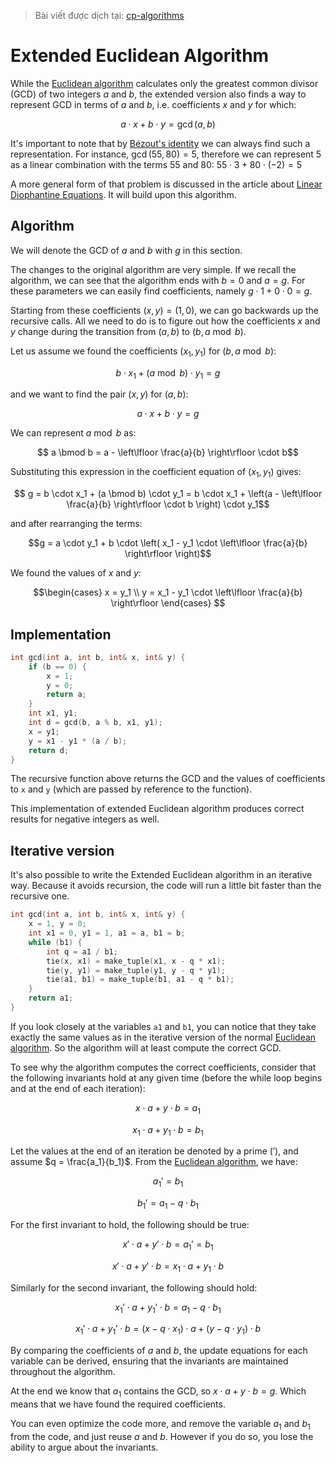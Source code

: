 > Bài viết được dịch tại: [cp-algorithms](https://cp-algorithms.com/algebra/extended-euclid-algorithm.html)

# Extended Euclidean Algorithm

While the [Euclidean algorithm](euclid-algorithm.md) calculates only the greatest common divisor (GCD) of two integers $a$ and $b$, the extended version also finds a way to represent GCD in terms of $a$ and $b$, i.e. coefficients $x$ and $y$ for which:

$$a \cdot x + b \cdot y = \gcd(a, b)$$

It's important to note that by [Bézout's identity](https://en.wikipedia.org/wiki/B%C3%A9zout%27s_identity) we can always find such a representation. For instance, $\gcd(55, 80) = 5$, therefore we can represent $5$ as a linear combination with the terms $55$ and $80$: $55 \cdot 3 + 80 \cdot (-2) = 5$ 

A more general form of that problem is discussed in the article about [Linear Diophantine Equations](linear-diophantine-equation.md).
It will build upon this algorithm.

## Algorithm

We will denote the GCD of $a$ and $b$ with $g$ in this section.

The changes to the original algorithm are very simple.
If we recall the algorithm, we can see that the algorithm ends with $b = 0$ and $a = g$.
For these parameters we can easily find coefficients, namely $g \cdot 1 + 0 \cdot 0 = g$.

Starting from these coefficients $(x, y) = (1, 0)$, we can go backwards up the recursive calls.
All we need to do is to figure out how the coefficients $x$ and $y$ change during the transition from $(a, b)$ to $(b, a \bmod b)$.

Let us assume we found the coefficients $(x_1, y_1)$ for $(b, a \bmod b)$:

$$b \cdot x_1 + (a \bmod b) \cdot y_1 = g$$

and we want to find the pair $(x, y)$ for $(a, b)$:

$$ a \cdot x + b \cdot y = g$$

We can represent $a \bmod b$ as:

$$ a \bmod b = a - \left\lfloor \frac{a}{b} \right\rfloor \cdot b$$

Substituting this expression in the coefficient equation of $(x_1, y_1)$ gives:

$$ g = b \cdot x_1 + (a \bmod b) \cdot y_1 = b \cdot x_1 + \left(a - \left\lfloor \frac{a}{b} \right\rfloor \cdot b \right) \cdot y_1$$

and after rearranging the terms:

$$g = a \cdot y_1 + b \cdot \left( x_1 - y_1 \cdot \left\lfloor \frac{a}{b} \right\rfloor \right)$$

We found the values of $x$ and $y$:

$$\begin{cases}
x = y_1 \\
y = x_1 - y_1 \cdot \left\lfloor \frac{a}{b} \right\rfloor
\end{cases} $$

## Implementation

```{.cpp file=extended_gcd}
int gcd(int a, int b, int& x, int& y) {
    if (b == 0) {
        x = 1;
        y = 0;
        return a;
    }
    int x1, y1;
    int d = gcd(b, a % b, x1, y1);
    x = y1;
    y = x1 - y1 * (a / b);
    return d;
}
```

The recursive function above returns the GCD and the values of coefficients to `x` and `y` (which are passed by reference to the function).

This implementation of extended Euclidean algorithm produces correct results for negative integers as well.

## Iterative version

It's also possible to write the Extended Euclidean algorithm in an iterative way.
Because it avoids recursion, the code will run a little bit faster than the recursive one.

```{.cpp file=extended_gcd_iter}
int gcd(int a, int b, int& x, int& y) {
    x = 1, y = 0;
    int x1 = 0, y1 = 1, a1 = a, b1 = b;
    while (b1) {
        int q = a1 / b1;
        tie(x, x1) = make_tuple(x1, x - q * x1);
        tie(y, y1) = make_tuple(y1, y - q * y1);
        tie(a1, b1) = make_tuple(b1, a1 - q * b1);
    }
    return a1;
}
```

If you look closely at the variables `a1` and `b1`, you can notice that they take exactly the same values as in the iterative version of the normal [Euclidean algorithm](euclid-algorithm.md). So the algorithm will at least compute the correct GCD.

To see why the algorithm computes the correct coefficients, consider that the following invariants hold at any given time (before the while loop begins and at the end of each iteration):

$$x \cdot a + y \cdot b = a_1$$

$$x_1 \cdot a + y_1 \cdot b = b_1$$

Let the values at the end of an iteration be denoted by a prime ($'$), and assume $q = \frac{a_1}{b_1}$. From the [Euclidean algorithm](euclid-algorithm.md), we have:

$$a_1' = b_1$$

$$b_1' = a_1 - q \cdot b_1$$

For the first invariant to hold, the following should be true:

$$x' \cdot a + y' \cdot b = a_1' = b_1$$

$$x' \cdot a + y' \cdot b = x_1 \cdot a + y_1 \cdot b$$

Similarly for the second invariant, the following should hold:

$$x_1' \cdot a + y_1' \cdot b = a_1 - q \cdot b_1$$

$$x_1' \cdot a + y_1' \cdot b = (x - q \cdot x_1) \cdot a + (y - q \cdot y_1) \cdot b$$

By comparing the coefficients of $a$ and $b$, the update equations for each variable can be derived, ensuring that the invariants are maintained throughout the algorithm.


At the end we know that $a_1$ contains the GCD, so $x \cdot a + y \cdot b = g$.
Which means that we have found the required coefficients.

You can even optimize the code more, and remove the variable $a_1$ and $b_1$ from the code, and just reuse $a$ and $b$.
However if you do so, you lose the ability to argue about the invariants.
